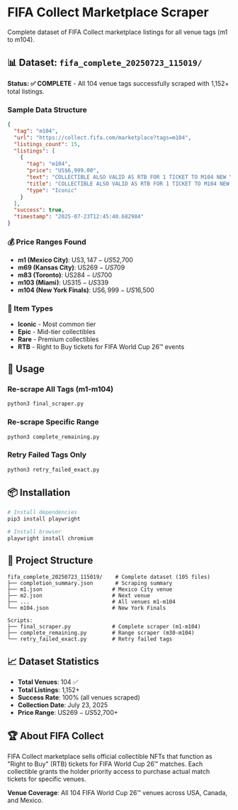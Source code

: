 # FIFA Collect Marketplace Scraper

Complete dataset of FIFA Collect marketplace listings for all venue tags (m1 to m104).

## 📊 Dataset: `fifa_complete_20250723_115019/`

**Status: ✅ COMPLETE** - All 104 venue tags successfully scraped with 1,152+ total listings.

### Sample Data Structure
```json
{
  "tag": "m104",
  "url": "https://collect.fifa.com/marketplace?tags=m104",
  "listings_count": 15,
  "listings": [
    {
      "tag": "m104",
      "price": "US$6,999.00",
      "text": "COLLECTIBLE ALSO VALID AS RTB FOR 1 TICKET TO M104 NEW YORK\nIconic\nFROM OPENING TO FINAL PASSING BY HOUSTON\nFrom\nUS$6,999.00",
      "title": "COLLECTIBLE ALSO VALID AS RTB FOR 1 TICKET TO M104 NEW YORK",
      "type": "Iconic"
    }
  ],
  "success": true,
  "timestamp": "2025-07-23T12:45:40.682984"
}
```

### 💰 Price Ranges Found
- **m1 (Mexico City)**: US$3,147 - US$52,700
- **m69 (Kansas City)**: US$269 - US$709
- **m83 (Toronto)**: US$284 - US$700
- **m103 (Miami)**: US$315 - US$339
- **m104 (New York Finals)**: US$6,999 - US$16,500

### 🎯 Item Types
- **Iconic** - Most common tier
- **Epic** - Mid-tier collectibles  
- **Rare** - Premium collectibles
- **RTB** - Right to Buy tickets for FIFA World Cup 26™ events

## 🚀 Usage

### Re-scrape All Tags (m1-m104)
```bash
python3 final_scraper.py
```

### Re-scrape Specific Range
```bash
python3 complete_remaining.py
```

### Retry Failed Tags Only
```bash
python3 retry_failed_exact.py
```

## 📦 Installation

```bash
# Install dependencies
pip3 install playwright

# Install browser
playwright install chromium
```

## 📁 Project Structure

```
fifa_complete_20250723_115019/    # Complete dataset (105 files)
├── completion_summary.json       # Scraping summary
├── m1.json                      # Mexico City venue
├── m2.json                      # Next venue
├── ...                          # All venues m1-m104
└── m104.json                    # New York Finals

Scripts:
├── final_scraper.py             # Complete scraper (m1-m104)
├── complete_remaining.py        # Range scraper (m30-m104) 
└── retry_failed_exact.py        # Retry failed tags
```

## 📈 Dataset Statistics

- **Total Venues**: 104 ✅
- **Total Listings**: 1,152+ 
- **Success Rate**: 100% (all venues scraped)
- **Collection Date**: July 23, 2025
- **Price Range**: US$269 - US$52,700+

## 🏆 About FIFA Collect

FIFA Collect marketplace sells official collectible NFTs that function as "Right to Buy" (RTB) tickets for FIFA World Cup 26™ matches. Each collectible grants the holder priority access to purchase actual match tickets for specific venues.

**Venue Coverage**: All 104 FIFA World Cup 26™ venues across USA, Canada, and Mexico.